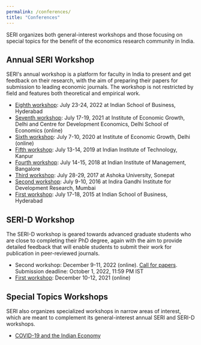 ```yaml
---
permalink: /conferences/
title: "Conferences"
---
```


SERI organizes both general-interest workshops and those focusing on special topics for the benefit of the economics research community in India.

## Annual SERI Workshop

SERI's annual workshop is a platform for faculty in India to present and get feedback on their research, with the aim of preparing their papers for submission to leading economic journals. The workshop is not restricted by field and features both theoretical and empirical work. 

* [Eighth workshop](/conferences/workshop-2022.pdf): July 23-24, 2022 at Indian School of Business, Hyderabad  
* [Seventh workshop](/conferences/workshop-2021.pdf): July 17-19, 2021 at Institute of Economic Growth, Delhi and Centre for Development Economics, Delhi School of Economics (online)  
* [Sixth workshop](/conferences/workshop-2020.pdf): July 7-10, 2020 at Institute of Economic Growth, Delhi (online)  
* [Fifth workshop](/conferences/workshop-2019.pdf): July 13-14, 2019 at Indian Institute of Technology, Kanpur  
* [Fourth workshop](/conferences/workshop-2018.pdf): July 14-15, 2018 at Indian Institute of Management, Bangalore  
* [Third workshop](/conferences/workshop-2017.pdf): July 28-29, 2017 at Ashoka University, Sonepat  
* [Second workshop](/conferences/workshop-2016.pdf): July 9-10, 2016 at Indira Gandhi Institute for Development Research, Mumbai  
* [First workshop](/conferences/workshop-2015.pdf): July 17-18, 2015 at Indian School of Business, Hyderabad  

## SERI-D Workshop

The SERI-D workshop is geared towards advanced graduate students who are close to completing their PhD degree, again with the aim to provide detailed feedback that will enable students to submit their work for publication in peer-reviewed journals.  

* Second workshop: December 9-11, 2022 (online). [Call for papers](/conferences/seri-d-2022-call-for-papers.pdf). Submission deadline: October 1, 2022, 11:59 PM IST
* [First workshop](/conferences/seri-d-2021.pdf): December 10-12, 2021 (online)

## Special Topics Workshops

SERI also organizes specialized workshops in narrow areas of interest, which are meant to complement its general-interest annual SERI and SERI-D workshops.   

* [COVID-19 and the Indian Economy](/conferences/covid-2020.pdf)  
